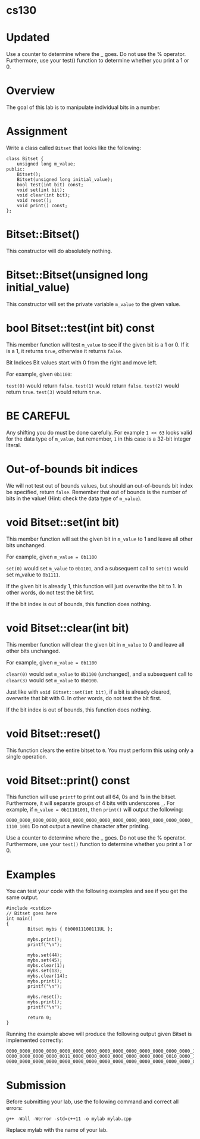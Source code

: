 # cs130

# Updated
Use a counter to determine where the _ goes. Do not use the % operator. Furthermore, use your test() function to determine whether you print a 1 or 0.

# Overview
The goal of this lab is to manipulate individual bits in a number.

# Assignment
Write a class called ```Bitset``` that looks like the following:

```
class Bitset {
    unsigned long m_value;
public:
    Bitset();
    Bitset(unsigned long initial_value);
    bool test(int bit) const;
    void set(int bit);
    void clear(int bit);
    void reset();
    void print() const;
};
```
# Bitset::Bitset()
This constructor will do absolutely nothing.

# Bitset::Bitset(unsigned long initial_value)
This constructor will set the private variable ```m_value``` to the given value.

# bool Bitset::test(int bit) const
This member function will test ```m_value``` to see if the given bit is a 1 or 0. If it is a 1, it returns ```true```, otherwise it returns ```false```.

Bit Indices
Bit values start with 0 from the right and move left.

For example, given ```0b1100```:

```test(0)``` would return ```false```. ```test(1)``` would return ```false```. ```test(2)``` would return ```true```. ```test(3)``` would return ```true```.

# **BE CAREFUL**
Any shifting you do must be done carefully. For example ```1 << 63``` looks valid for the data type of ```m_value```, but remember, ```1``` in this case is a 32-bit integer literal.


# **Out-of-bounds bit indices**
We will not test out of bounds values, but should an out-of-bounds bit index be specified, return ```false```. Remember that out of bounds is the number of bits in the value! (Hint: check the data type of ```m_value```).

# void Bitset::set(int bit)
This member function will set the given bit in ```m_value``` to 1 and leave all other bits unchanged.

For example, given ```m_value = 0b1100```

```set(0)``` would set ```m_value``` to ```0b1101```, and a subsequent call to ```set(1)``` would set m_value to ```0b1111```.

If the given bit is already 1, this function will just overwrite the bit to 1. In other words, do not test the bit first.

If the bit index is out of bounds, this function does nothing.

# void Bitset::clear(int bit)
This member function will clear the given bit in ```m_value``` to 0 and leave all other bits unchanged.

For example, given ```m_value = 0b1100```

```clear(0)``` would set ```m_value``` to ```0b1100``` (unchanged), and a subsequent call to ```clear(3)``` would set ```m_value``` to ```0b0100```.

Just like with ```void Bitset::set(int bit)```, if a bit is already cleared, overwrite that bit with 0. In other words, do not test the bit first.

If the bit index is out of bounds, this function does nothing.

# void Bitset::reset()
This function clears the entire bitset to ```0```. You must perform this using only a single operation.

# void Bitset::print() const
This function will use ```printf``` to print out all 64, 0s and 1s in the bitset. Furthermore, it will separate groups of 4 bits with underscores ```_```. For example, if ```m_value = 0b11101001```, then ```print()``` will output the following:

```0000_0000_0000_0000_0000_0000_0000_0000_0000_0000_0000_0000_0000_0000_1110_1001```
Do not output a newline character after printing.

Use a counter to determine where the _ goes. Do not use the % operator. Furthermore, use your ```test()``` function to determine whether you print a 1 or 0.

# Examples
You can test your code with the following examples and see if you get the same output.
```
#include <cstdio>
// Bitset goes here
int main()
{
        Bitset mybs { 0b00011100111UL };

        mybs.print();
        printf("\n");

        mybs.set(44);
        mybs.set(45);
        mybs.clear(1);
        mybs.set(13);
        mybs.clear(14);
        mybs.print();
        printf("\n");

        mybs.reset();
        mybs.print();
        printf("\n");

        return 0;
}
```
Running the example above will produce the following output given Bitset is implemented correctly:
```
0000_0000_0000_0000_0000_0000_0000_0000_0000_0000_0000_0000_0000_0000_1110_0111
0000_0000_0000_0000_0011_0000_0000_0000_0000_0000_0000_0000_0010_0000_1110_0101
0000_0000_0000_0000_0000_0000_0000_0000_0000_0000_0000_0000_0000_0000_0000_0000
```
# **Submission**
Before submitting your lab, use the following command and correct all errors:
```
g++ -Wall -Werror -std=c++11 -o mylab mylab.cpp
```
Replace mylab with the name of your lab.
